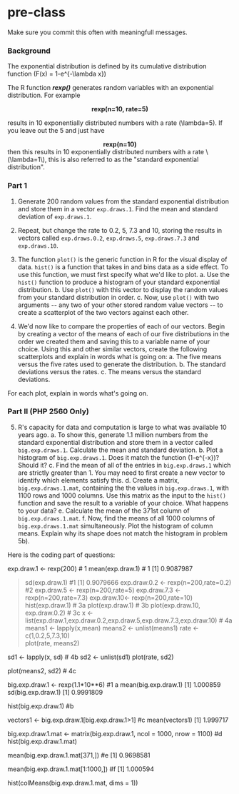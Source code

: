 # pre-class


Make sure you commit this often with meaningfull messages. 

### Background

The exponential distribution is defined by its cumulative distribution function
\(F(x) = 1-e^{-\lambda x}\)

The R function ***rexp()*** generates random variables with an exponential distribution. For example 
<center><strong>rexp(n=10, rate=5)</strong> </center>

results in 10 exponentially distributed numbers with a rate \(\lambda=5\). If you leave out the 5 and just have
<center><strong>rexp(n=10) </strong></center>
then this results in 10 exponentially distributed numbers with a rate \(\lambda=1\), this is also referred to as the "standard exponential distribution". 

### Part 1


1. Generate 200 random values from the standard exponential distribution and store them in a vector `exp.draws.1`.  Find the mean and standard deviation of `exp.draws.1`.


2. Repeat, but change the rate to 0.2, 5, 7.3 and 10, storing the results in vectors called  `exp.draws.0.2`,  `exp.draws.5`,  `exp.draws.7.3` and  `exp.draws.10`. 


3. The function `plot()` is the generic function in R for the visual display of data. `hist()` is a function that takes in and bins data as a side effect. To use this function, we must first specify what we'd like to plot.
    a. Use the `hist()` function to produce a histogram of your standard exponential distribution.
    b. Use `plot()` with this vector to display the random values from your standard distribution in order.
    c. Now, use `plot()` with two arguments -- any two of your other stored random value vectors -- to create a scatterplot of the two vectors against each other.


4. We'd now like to compare the properties of each of our vectors. Begin by creating a vector of the means of each of our five distributions in the order we created them and saving this to a variable name of your choice. Using this and other similar vectors, create the following scatterplots and explain in words what is going on:
    a. The five means versus the five rates used to generate the distribution.
    b. The standard deviations versus the rates.
    c. The means versus the standard deviations.

For each plot, explain in words what's going on.

### Part II (PHP 2560 Only)


5. R's capacity for data and computation is large to what was available 10 years ago. 
    a. To show this, generate 1.1 million numbers from the standard exponential distribution and store them in a vector called `big.exp.draws.1`. Calculate the mean and standard deviation.
    b. Plot a histogram of `big.exp.draws.1`.  Does it match the function \(1-e^{-x}\)?  Should it? 
    c. Find the mean of all of the entries in `big.exp.draws.1` which are strictly greater than 1. You may need to first create a new vector to identify which elements satisfy this.
    d. Create a matrix, `big.exp.draws.1.mat`, containing the the values in 
`big.exp.draws.1`, with 1100 rows and 1000 columns. Use this matrix as the input to the `hist()` function and save the result to a variable of your choice. What happens to your data?
    e. Calculate the mean of the 371st column of `big.exp.draws.1.mat`.
    f. Now, find the means of all 1000 columns of `big.exp.draws.1.mat` simultaneously. Plot the histogram of column means.  Explain why its shape does not match the histogram in problem 5b).
   
   
Here is the coding part of questions:

exp.draw.1 <- rexp(200) # 1
mean(exp.draw.1) # 1
[1] 0.9087987
> sd(exp.draw.1) #1 
[1] 0.9079666
exp.draw.0.2 <- rexp(n=200,rate=0.2) #2
exp.draw.5 <- rexp(n=200,rate=5)
exp.draw.7.3 <- rexp(n=200,rate=7.3)
exp.draw.10<- rexp(n=200,rate=10)
hist(exp.draw.1) # 3a
plot(exp.draw.1) # 3b
plot(exp.draw.10, exp.draw.0.2) # 3c
x <- list(exp.draw.1,exp.draw.0.2,exp.draw.5,exp.draw.7.3,exp.draw.10) # 4a
means1 <- lapply(x,mean)
means2 <- unlist(means1)
rate <- c(1,0.2,5,7.3,10)   
plot(rate, means2)

sd1 <- lapply(x, sd) # 4b
sd2 <- unlist(sd1)
plot(rate, sd2)

plot(means2, sd2) # 4c

big.exp.draw.1 <- rexp(1.1*10**6) #1 a
mean(big.exp.draw.1)
[1] 1.000859
sd(big.exp.draw.1)
[1] 0.9991809

hist(big.exp.draw.1) #b

vectors1 <- big.exp.draw.1[big.exp.draw.1>1] #c
mean(vectors1)
[1] 1.999717

big.exp.draw.1.mat <- matrix(big.exp.draw.1, ncol = 1000, nrow = 1100) #d
hist(big.exp.draw.1.mat)

mean(big.exp.draw.1.mat[371,]) #e
[1] 0.9698581

mean(big.exp.draw.1.mat[1:1000,]) #f
[1] 1.000594

hist(colMeans(big.exp.draw.1.mat, dims = 1))


